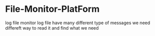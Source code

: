 # File-Monitor-PlatForm
log file monitor 
log file have many different type of messages
we need differeft way to read it
and find what we need
